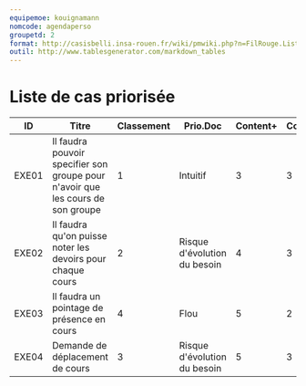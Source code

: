 ```yaml
---
equipemoe: kouignamann
nomcode: agendaperso
groupetd: 2
format: http://casisbelli.insa-rouen.fr/wiki/pmwiki.php?n=FilRouge.ListeCasPriorisee
outil: http://www.tablesgenerator.com/markdown_tables
---
```

# Liste de cas priorisée

| ID    | Titre                                                                            | Classement | Prio.Doc                     | Content+ | Content- | Antécédents | Format | Maquette |
|-------|----------------------------------------------------------------------------------|------------|------------------------------|----------|----------|-------------|--------|----------|
| EXE01 | Il faudra pouvoir specifier son groupe pour n'avoir que les cours de son groupe  | 1          | Intuitif                     | 3        | 3        | aucun       |     | 0        |
| EXE02 | Il faudra qu'on puisse noter les devoirs pour chaque cours                       | 2          | Risque d'évolution du besoin | 4        | 3        | EXE01       | Diagramme de Séquence Système    | 1        |
| EXE03 | Il faudra un pointage de présence en cours                                       | 4          | Flou                         | 5        | 2        | aucun       | Tableau de Cockburn    | 0        |
| EXE04 | Demande de déplacement de cours                                                  | 3          | Risque d'évolution du besoin | 5        | 3        | EXE01       | Diagramme d'activités    | 1        |

